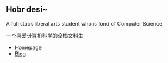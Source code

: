 ## Hobr desi~

A full stack liberal arts student who is fond of Computer Science

一个喜爱计算机科学的全栈文科生

- [Homepage](https://hobr.site)
- [Blog](https://blog.hobr.site)
